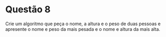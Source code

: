 # Questão 8

Crie um algoritmo que peça o nome, a altura e o peso de duas pessoas e apresente o nome e peso
da mais pesada e o nome e altura da mais alta.

